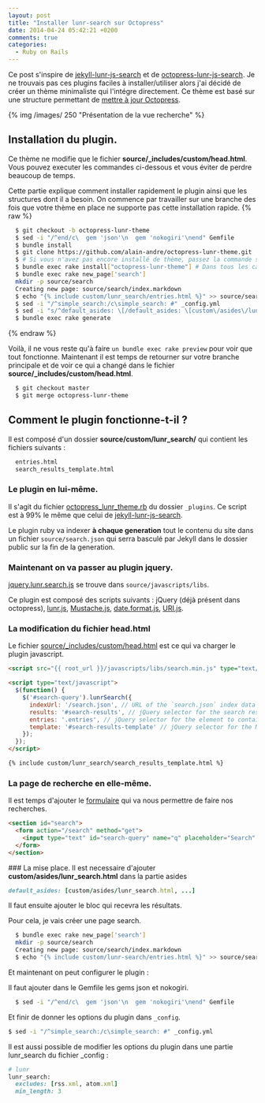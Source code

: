 ```yaml
---
layout: post
title: "Installer lunr-search sur Octopress"
date: 2014-04-24 05:42:21 +0200
comments: true
categories:
  - Ruby on Rails
---
```


Ce post s'inspire de [jekyll-lunr-js-search](https://github.com/slashdotdash/jekyll-lunr-js-search) et de [octopress-lunr-js-search](https://github.com/yortz/octopress-lunr-js-search/blob/master/plugins/search_generator.rb). Je ne trouvais pas ces plugins faciles à installer/utiliser alors j'ai décidé de créer un thème minimaliste qui l'intégre directement. Ce thème est basé sur une structure permettant de [mettre à jour Octopress](http://octopress.org/docs/updating/).

{% img /images/ 250 "Présentation de la vue recherche" %}

## Installation du plugin.
Ce thème ne modifie que le fichier **source/_includes/custom/head.html**.
Vous pouvez executer les commandes ci-dessous et vous éviter de perdre beaucoup de temps.

Cette partie explique comment installer rapidement le plugin ainsi que les structures dont il a besoin. On commence par travailler sur une branche des fois que votre thème en place ne supporte pas cette installation rapide.
{% raw %}
```bash Installer le plugin et ses dépendances
  $ git checkout -b octopress-lunr-theme
  $ sed -i "/^end/c\  gem 'json'\n  gem 'nokogiri'\nend" Gemfile
  $ bundle install
  $ git clone https://github.com/alain-andre/octopress-lunr-theme.git .themes/octopress-lunr-theme
  $ # Si vous n'avez pas encore installé de thème, passez la commande suivante : bundle exec rake install
  $ bundle exec rake install["octopress-lunr-theme"] # Dans tous les cas
  $ bundle exec rake new_page['search']
  mkdir -p source/search
  Creating new page: source/search/index.markdown
  $ echo "{% include custom/lunr_search/entries.html %}" >> source/search/index.markdown
  $ sed -i "/^simple_search:/c\simple_search: #" _config.yml
  $ sed -i "s/^default_asides: \[/default_asides: \[custom\/asides\/lunr_search.html, /" _config.yml
  $ bundle exec rake generate
```
{% endraw %}

Voilà, il ne vous reste qu'à faire `un bundle exec rake preview` pour voir que tout fonctionne. Maintenant il est temps de retourner sur votre branche principale et de voir ce qui a changé dans le fichier **source/_includes/custom/head.html**.
```bash
  $ git checkout master
  $ git merge octopress-lunr-theme
```

## Comment le plugin fonctionne-t-il ?
Il est composé d'un dossier **source/custom/lunr_search/** qui contient les fichiers suivants :
```bash ls source/custom/lunr_search/
  entries.html
  search_results_template.html
```

### Le plugin en lui-même.
Il s'agit du fichier [octopress_lunr_theme.rb](https://github.com/alain-andre/octopress-lunr-theme/blob/master/plugins/octopress_lunr_theme.rb) du dossier `_plugins`. Ce script est à 99% le même que celui de [jekyll-lunr-js-search](https://github.com/slashdotdash/jekyll-lunr-js-search).

Le plugin ruby va indexer **à chaque generation** tout le contenu du site dans un fichier `source/search.json` qui serra basculé par Jekyll dans le dossier public sur la fin de la generation.

### Maintenant on va passer au plugin jquery.
[jquery.lunr.search.js](https://github.com/alain-andre/octopress-lunr-theme/tree/master/source/javascripts/libs/jquery.lunr.search.js) se trouve dans `source/javascripts/libs`.

Ce plugin est composé des scripts suivants : jQuery (déjà présent dans octopress), [lunr.js](http://lunrjs.com/), [Mustache.js](https://github.com/janl/mustache.js), [date.format.js](http://blog.stevenlevithan.com/archives/date-time-format), [URI.js](http://medialize.github.com/URI.js/).

### La modification du fichier head.html
Le fichier [source/_includes/custom/head.html](https://github.com/alain-andre/octopress-lunr-theme/blob/master/source/_includes/custom/head.html) est ce qui va charger le plugin javascript.
```html source/_includes/custom/head.html
<script src="{{ root_url }}/javascripts/libs/search.min.js" type="text/javascript" charset="utf-8"></script>

<script type="text/javascript">
  $(function() {
    $('#search-query').lunrSearch({
      indexUrl: '/search.json', // URL of the `search.json` index data for your site
      results: '#search-results', // jQuery selector for the search results container
      entries: '.entries', // jQuery selector for the element to contain the results list, must be a child of the results element above.
      template: '#search-results-template' // jQuery selector for the Mustache.js template
    });
  });
</script>

{% include custom/lunr_search/search_results_template.html %}
```

### La page de recherche en elle-même.
Il est temps d'ajouter le [formulaire](https://github.com/alain-andre/octopress-lunr-theme/blob/master/source/_includes/custom/asides/lunr_search.html) qui va nous permettre de faire nos recherches.
```html source/_includes/custom/aside/lunr_search.html
<section id="search">
  <form action="/search" method="get">
    <input type="text" id="search-query" name="q" placeholder="Search" autocomplete="off">
  </form>
</section>
```

### La mise place.
Il est necessaire d'ajouter **custom/asides/lunr_search.html** dans la partie asides
```ruby _config
default_asides: [custom/asides/lunr_search.html, ...]
```

Il faut ensuite ajouter le bloc qui recevra les résultats.

Pour cela, je vais créer une page search.
```bash
  $ bundle exec rake new_page['search']
  mkdir -p source/search
  Creating new page: source/search/index.markdown
  $ echo "{% include custom/lunr-search/entries.html %}" >> source/search/index.markdown
```

Et maintenant on peut configurer le plugin :

Il faut ajouter dans le Gemfile les gems json et nokogiri.
```bash Ajout des gems necessaires
  $ sed -i "/^end/c\  gem 'json'\n  gem 'nokogiri'\nend" Gemfile
```
Et finir de donner les options du plugin dans `_config`.
```bash
$ sed -i "/^simple_search:/c\simple_search: #" _config.yml
```

Il est aussi possible de modifier les options du plugin dans une partie lunr_search du fichier _config :
```ruby _config
# lunr
lunr_search:
  excludes: [rss.xml, atom.xml]
  min_length: 3
```
